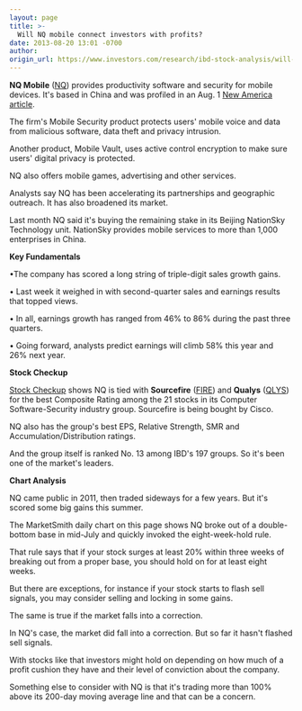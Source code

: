 ```yaml
---
layout: page
title: >-
  Will NQ mobile connect investors with profits?
date: 2013-08-20 13:01 -0700
author: 
origin_url: https://www.investors.com/research/ibd-stock-analysis/will-nq-mobile-connect-investors-with-profits/
---
```





  

**NQ Mobile** ([NQ](https://research.investors.com/quote.aspx?symbol=NQ)) provides productivity software and security for mobile devices. It's based in China and was profiled in an Aug. 1 [New America article](http://news.investors.com/business-the-new-america/073113-665877-nq-mobile-stock-price-new-high.htm).

  

The firm's Mobile Security product protects users' mobile voice and data from malicious software, data theft and privacy intrusion.

  

Another product, Mobile Vault, uses active control encryption to make sure users' digital privacy is protected.

  

NQ also offers mobile games, advertising and other services.

  

Analysts say NQ has been accelerating its partnerships and geographic outreach. It has also broadened its market.

  

Last month NQ said it's buying the remaining stake in its Beijing NationSky Technology unit. NationSky provides mobile services to more than 1,000 enterprises in China.

  

**Key Fundamentals**

  

•The company has scored a long string of triple-digit sales growth gains.

  

• Last week it weighed in with second-quarter sales and earnings results that topped views.

  

• In all, earnings growth has ranged from 46% to 86% during the past three quarters.

  

• Going forward, analysts predict earnings will climb 58% this year and 26% next year.

  

**Stock Checkup**

  

[Stock Checkup](http://research.investors.com/stock-checkup/nyse-nq-mobile-inc-ads-nq.aspx) shows NQ is tied with **Sourcefire** ([FIRE](https://research.investors.com/quote.aspx?symbol=FIRE)) and **Qualys** ([QLYS](https://research.investors.com/quote.aspx?symbol=QLYS)) for the best Composite Rating among the 21 stocks in its Computer Software-Security industry group. Sourcefire is being bought by Cisco.

  

NQ also has the group's best EPS, Relative Strength, SMR and Accumulation/Distribution ratings.

  

And the group itself is ranked No. 13 among IBD's 197 groups. So it's been one of the market's leaders.

  

**Chart Analysis**

  

NQ came public in 2011, then traded sideways for a few years. But it's scored some big gains this summer.

  

The MarketSmith daily chart on this page shows NQ broke out of a double-bottom base in mid-July and quickly invoked the eight-week-hold rule.

  

That rule says that if your stock surges at least 20% within three weeks of breaking out from a proper base, you should hold on for at least eight weeks.

  

But there are exceptions, for instance if your stock starts to flash sell signals, you may consider selling and locking in some gains.

  

The same is true if the market falls into a correction.

  

In NQ's case, the market did fall into a correction. But so far it hasn't flashed sell signals.

  

With stocks like that investors might hold on depending on how much of a profit cushion they have and their level of conviction about the company.

  

Something else to consider with NQ is that it's trading more than 100% above its 200-day moving average line and that can be a concern.




